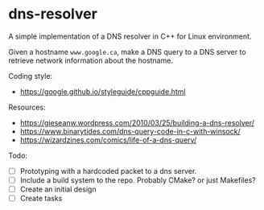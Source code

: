 # dns-resolver
A simple implementation of a DNS resolver in C++ for Linux environment.

Given a hostname `www.google.ca`, make a DNS query to a DNS server to retrieve network information about the hostname.

Coding style:
* https://google.github.io/styleguide/cppguide.html

Resources:
* https://gieseanw.wordpress.com/2010/03/25/building-a-dns-resolver/
* https://www.binarytides.com/dns-query-code-in-c-with-winsock/
* https://wizardzines.com/comics/life-of-a-dns-query/

Todo:
- [ ] Prototyping with a hardcoded packet to a dns server.
- [ ] Include a build system to the repo. Probably CMake? or just Makefiles?
- [ ] Create an initial design
- [ ] Create tasks